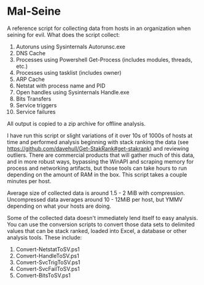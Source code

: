 Mal-Seine
=========

A reference script for collecting data from hosts in an organization when seining for evil.
What does the script collect:
  1. Autoruns using Sysinternals Autorunsc.exe
  2. DNS Cache
  3. Processes using Powershell Get-Process (includes modules, threads, etc.)
  4. Processes using tasklist (includes owner)
  5. ARP Cache
  6. Netstat with process name and PID
  7. Open handles using Sysinternals Handle.exe
  8. Bits Transfers
  9. Service triggers
  10. Service failures

All output is copied to a zip archive for offline analysis.

I have run this script or slight variations of it over 10s of 1000s of hosts at time and performed analysis beginning with stack ranking the data (see https://github.com/davehull/Get-StakRank#get-stakrank) and reviewing outliers. There are commercial products that will gather much of this data, and in more robust ways, bypassing the WinAPI and scraping memory for process and networking artifacts, but those tools can take hours to run depending on the amount of RAM in the box. This script takes a couple minutes per host.

Average size of collected data is around 1.5 - 2 MiB with compression. Uncompressed data averages around 10 - 12MiB per
host, but YMMV depending on what your hosts are doing.

Some of the collected data doesn't immediately lend itself to easy analysis. You can use the conversion scripts to convert those data sets to delimited values that can be stack ranked, loaded into Excel, a database or other analysis tools. These include:
  1. Convert-NetstatToSV.ps1
  2. Convert-HandleToSV.ps1
  3. Convert-SvcTrigToSV.ps1
  4. Convert-SvcFailToSV.ps1
  5. Convert-BitsToSV.ps1
